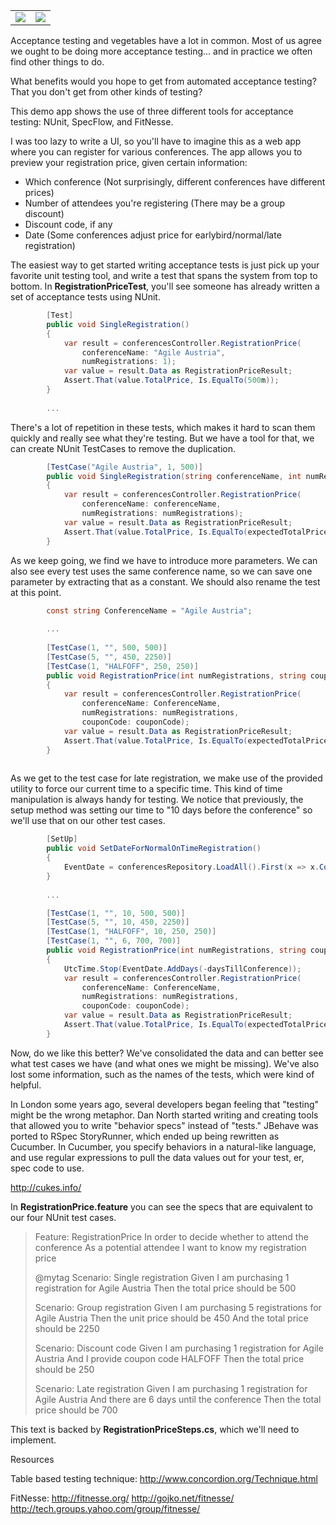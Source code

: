 <table><tr><td><img src="http://cdn.ttgtmedia.com/rms/onlineImages/sSoftwareQuality_testautomation_strategy.jpg"></td>
<td><img src="http://upload.wikimedia.org/wikipedia/commons/6/6d/USDA_Food_Pyramid.gif"></td></tr></table>

Acceptance testing and vegetables have a lot in common. Most of us agree we ought to be doing more acceptance testing... and in practice we often find other things to do. 

What benefits would you hope to get from automated acceptance testing? That you don't get from other kinds of testing?

This demo app shows the use of three different tools for acceptance testing: NUnit, SpecFlow, and FitNesse.

I was too lazy to write a UI, so you'll have to imagine this as a web app where you can register for various conferences. The app allows you to preview your registration price, given certain information:
  
  - Which conference (Not surprisingly, different conferences have different prices)
  - Number of attendees you're registering (There may be a group discount)
  - Discount code, if any
  - Date (Some conferences adjust price for earlybird/normal/late registration)

The easiest way to get started writing acceptance tests is just pick up your favorite unit testing tool, and write a test that spans the system from top to bottom. In __RegistrationPriceTest__, you'll see someone has already written a set of acceptance tests using NUnit. 

````cs
        [Test]
        public void SingleRegistration()
        {
            var result = conferencesController.RegistrationPrice(
                conferenceName: "Agile Austria",
                numRegistrations: 1);
            var value = result.Data as RegistrationPriceResult;
            Assert.That(value.TotalPrice, Is.EqualTo(500m));
        }
        
        ...
````

There's a lot of repetition in these tests, which makes it hard to scan them quickly and really see what they're testing. But we have a tool for that, we can create NUnit TestCases to remove the duplication.

````cs
        [TestCase("Agile Austria", 1, 500)]
        public void SingleRegistration(string conferenceName, int numRegistrations, decimal expectedTotalPrice)
        {
            var result = conferencesController.RegistrationPrice(
                conferenceName: conferenceName,
                numRegistrations: numRegistrations);
            var value = result.Data as RegistrationPriceResult;
            Assert.That(value.TotalPrice, Is.EqualTo(expectedTotalPrice));
        }
````

As we keep going, we find we have to introduce more parameters. We can also see every test uses the same conference name, so we can save one parameter by extracting that as a constant. We should also rename the test at this point.

````cs
        const string ConferenceName = "Agile Austria";
        
        ...
        
        [TestCase(1, "", 500, 500)]
        [TestCase(5, "", 450, 2250)]
        [TestCase(1, "HALFOFF", 250, 250)]
        public void RegistrationPrice(int numRegistrations, string couponCode, decimal expectedUnitPrice, decimal expectedTotalPrice)
        {
            var result = conferencesController.RegistrationPrice(
                conferenceName: ConferenceName,
                numRegistrations: numRegistrations,
                couponCode: couponCode);
            var value = result.Data as RegistrationPriceResult;
            Assert.That(value.TotalPrice, Is.EqualTo(expectedTotalPrice));
        }
        
````

As we get to the test case for late registration, we make use of the provided utility to force our current time to a specific time. This kind of time manipulation is always handy for testing. We notice that previously, the setup method was setting our time to "10 days before the conference" so we'll use that on our other test cases.

````cs
        [SetUp]
        public void SetDateForNormalOnTimeRegistration()
        {
            EventDate = conferencesRepository.LoadAll().First(x => x.ConferenceName.Equals(ConferenceName)).EventDate;
        }
        
        ...

        [TestCase(1, "", 10, 500, 500)]
        [TestCase(5, "", 10, 450, 2250)]
        [TestCase(1, "HALFOFF", 10, 250, 250)]
        [TestCase(1, "", 6, 700, 700)]
        public void RegistrationPrice(int numRegistrations, string couponCode, int daysTillConference, decimal expectedUnitPrice, decimal expectedTotalPrice)
        {
            UtcTime.Stop(EventDate.AddDays(-daysTillConference));
            var result = conferencesController.RegistrationPrice(
                conferenceName: ConferenceName,
                numRegistrations: numRegistrations,
                couponCode: couponCode);
            var value = result.Data as RegistrationPriceResult;
            Assert.That(value.TotalPrice, Is.EqualTo(expectedTotalPrice));
        }
````

Now, do we like this better? We've consolidated the data and can better see what test cases we have (and what ones we might be missing). We've also lost some information, such as the names of the tests, which were kind of helpful.

In London some years ago, several developers began feeling that "testing" might be the wrong metaphor. Dan North started writing and creating tools that allowed you to write "behavior specs" instead of "tests." JBehave was ported to RSpec StoryRunner, which ended up being rewritten as Cucumber. In Cucumber, you specify behaviors in a natural-like language, and use regular expressions to pull the data values out for your test, er, spec code to use.

http://cukes.info/

In __RegistrationPrice.feature__ you can see the specs that are equivalent to our four NUnit test cases. 

> Feature: RegistrationPrice
>   In order to decide whether to attend the conference
> 	As a potential attendee
> 	I want to know my registration price
> 
> @mytag
> Scenario: Single registration
> 	Given I am purchasing 1 registration for Agile Austria
> 	Then the total price should be 500
> 
> Scenario: Group registration
>   Given I am purchasing 5 registrations for Agile Austria
> 	Then the unit price should be 450
> 	And the total price should be 2250
> 
> Scenario: Discount code
>   Given I am purchasing 1 registration for Agile Austria
> 	And I provide coupon code HALFOFF
> 	Then the total price should be 250
> 
> Scenario: Late registration
>   Given I am purchasing 1 registration for Agile Austria
> 	And there are 6 days until the conference
> 	Then the total price should be 700

This text is backed by __RegistrationPriceSteps.cs__, which we'll need to implement.

Resources

Table based testing technique:
http://www.concordion.org/Technique.html

FitNesse:
http://fitnesse.org/
http://gojko.net/fitnesse/
http://tech.groups.yahoo.com/group/fitnesse/



